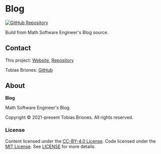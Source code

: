 # Blog

<link rel="icon" type="image/png" href="favicon.png">

[![GitHub Repository](https://img.shields.io/static/v1?label=GITHUB&message=REPOSITORY&labelColor=555&color=0277bd&style=for-the-badge&logo=GITHUB)](https://github.com/tobiasbriones/blog)

Build from Math Software Engineer's Blog source.

## Contact

This project: [Website](https://blog.mathsoftware.engineer),
[Repository](https://github.com/tobiasbriones/blog)

Tobias Briones: [GitHub](https://github.com/tobiasbriones)

## About

**Blog**

Math Software Engineer's Blog.

Copyright © 2021-present Tobias Briones. All rights reserved.

### License

Content licensed under the [CC-BY-4.0 License](LICENSE-CC). Code licensed
under the [MIT License](LICENSE-MIT). See [LICENSE](LICENSE.md) for more
details.
